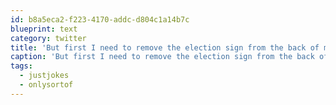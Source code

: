 ```yaml
---
id: b8a5eca2-f223-4170-addc-d804c1a14b7c
blueprint: text
category: twitter
title: 'But first I need to remove the election sign from the back of my car so I can go back to driving like an a$$hole. #justjokes #onlysortof'
caption: 'But first I need to remove the election sign from the back of my car so I can go back to driving like an a$$hole. <span class="hashtag hashtag_local">#<a href="http://tweettemp.darylchymko.ca/?tag=justjokes">justjokes</a> <span class="hashtag hashtag_local">#<a href="http://tweettemp.darylchymko.ca/?tag=onlysortof">onlysortof</a>'
tags:
  - justjokes
  - onlysortof
---
```

